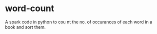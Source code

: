 # word-count 
A spark code in python to cou nt the no. of occurances of each word in a book and sort them.
